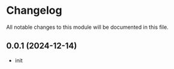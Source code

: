 # Changelog

All notable changes to this module will be documented in this file.

<!--
## <version> (<date>)

### Features
* foo bar baz
* lorem ipsum dolor

### Bug Fixes
* fix lorem ipsum
* **docs:** update foo description

-->

## 0.0.1 (2024-12-14)

* init
